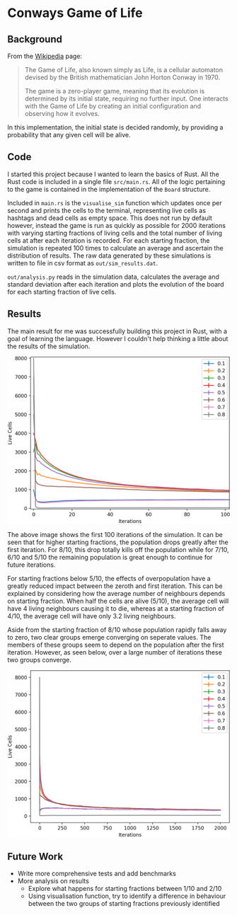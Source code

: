 # Conways Game of Life

## Background

From the
[Wikipedia](https://en.wikipedia.org/wiki/Conway's_Game_of_Life) page:

> The Game of Life, also known simply as Life, is a cellular automaton
> devised by the British mathematician John Horton Conway in 1970.
>
> The game is a zero-player game, meaning that its evolution is
> determined by its initial state, requiring no further input. One
> interacts with the Game of Life by creating an initial configuration
> and observing how it evolves.

In this implementation, the initial state is decided randomly, by
providing a probability that any given cell will be alive.

## Code

I started this project because I wanted to learn the basics of Rust. All
the Rust code is included in a single file `src/main.rs`. All of the
logic pertaining to the game is contained in the implementation of the
`Board` structure.

Included in `main.rs` is the `visualise_sim` function which updates once
per second and prints the cells to the terminal, representing live cells
as hashtags and dead cells as empty space. This does not run by default
however, instead the game is run as quickly as possible for 2000
iterations with varying starting fractions of living cells and the total
number of living cells at after each iteration is recorded. For each
starting fraction, the simulation is repeated 100 times to calculate an
average and ascertain the distribution of results. The raw data
generated by these simulations is written to file in csv format as
`out/sim_results.dat`.

`out/analysis.py` reads in the simulation data, calculates the average
and standard deviation after each iteration and plots the evolution of
the board for each starting fraction of live cells.

## Results

The main result for me was successfully building this project in Rust,
with a goal of learning the language. However I couldn't help thinking
a little about the results of the simulation.

![Cropped Distribution](out/cropped_results.png)

The above image shows the first 100 iterations of the simulation. It can
be seen that for higher starting fractions, the population drops greatly
after the first iteration. For 8/10, this drop totally kills off the
population while for 7/10, 6/10 and 5/10 the remaining population is
great enough to continue for future iterations.

For starting fractions below 5/10, the effects of overpopulation have a
greatly reduced impact between the zeroth and first iteration. This can
be explained by considering how the average number of neighbours depends
on starting fraction. When half the cells are alive (5/10), the average
cell will have 4 living neighbours causing it to die, whereas at a
starting fraction of 4/10, the average cell will have only 3.2 living
neighbours.

Aside from the starting fraction of 8/10 whose population rapidly falls
away to zero, two clear groups emerge converging on seperate values. The
members of these groups seem to depend on the population after the first
iteration. However, as seen below, over a large number of iterations
these two groups converge.

![Full Distribution](out/full_results.png)

## Future Work

* Write more comprehensive tests and add benchmarks
* More analysis on results
  * Explore what happens for starting fractions between 1/10 and 2/10
  * Using visualisation function, try to identify a difference in
behaviour between the two groups of starting fractions previously
identified
